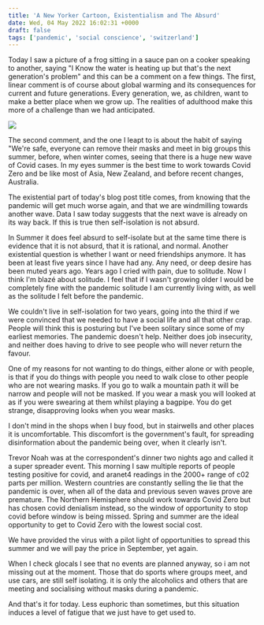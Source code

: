 ```yaml
---
title: 'A New Yorker Cartoon, Existentialism and The Absurd'
date: Wed, 04 May 2022 16:02:31 +0000
draft: false
tags: ['pandemic', 'social conscience', 'switzerland']
---
```


Today I saw a picture of a frog sitting in a sauce pan on a cooker speaking to another, saying "I Know the water is heating up but that's the next generation's problem" and this can be a comment on a few things. The first, linear comment is of course about global warming and its consequences for current and future generations. Every generation, we, as children, want to make a better place when we grow up. The realities of adulthood make this more of a challenge than we had anticipated.

[![](https://www.main-vision.com/richard/blog/wp-content/uploads/2022/05/2022-05-04-6.png)](https://www.main-vision.com/richard/blog/wp-content/uploads/2022/05/2022-05-04-6.png)

The second comment, and the one I leapt to is about the habit of saying "We're safe, everyone can remove their masks and meet in big groups this summer, before, when winter comes, seeing that there is a huge new wave of Covid cases. In my eyes summer is the best time to work towards Covid Zero and be like most of Asia, New Zealand, and before recent changes, Australia.

The existential part of today's blog post title comes, from knowing that the pandemic will get much worse again, and that we are windmilling towards another wave. Data I saw today suggests that the next wave is already on its way back. If this is true then self-isolation is not absurd.

In Summer it does feel absurd to self-isolate but at the same time there is evidence that it is not absurd, that it is rational, and normal. Another existential question is whether I want or need friendships anymore. It has been at least five years since I have had any. Any need, or deep desire has been muted years ago. Years ago I cried with pain, due to solitude. Now I think I'm blazé about solitude. I feel that if I wasn't growing older I would be completely fine with the pandemic solitude I am currently living with, as well as the solitude I felt before the pandemic.

We couldn't live in self-isolation for two years, going into the third if we were convinced that we needed to have a social life and all that other crap. People will think this is posturing but I've been solitary since some of my earliest memories. The pandemic doesn't help. Neither does job insecurity, and neither does having to drive to see people who will never return the favour.

One of my reasons for not wanting to do things, either alone or with people, is that if you do things with people you need to walk close to other people who are not wearing masks. If you go to walk a mountain path it will be narrow and people will not be masked. If you wear a mask you will looked at as if you were swearing at them whilst playing a bagpipe. You do get strange, disapproving looks when you wear masks.

I don't mind in the shops when I buy food, but in stairwells and other places it is uncomfortable. This discomfort is the government's fault, for spreading disinformation about the pandemic being over, when it clearly isn't.

Trevor Noah was at the correspondent's dinner two nights ago and called it a super spreader event. This morning I saw multiple reports of people testing positive for covid, and aranet4 readings in the 2000+ range of c02 parts per million. Western countries are constantly selling the lie that the pandemic is over, when all of the data and previous seven waves prove are premature. The Northern Hemisphere should work towards Covid Zero but has chosen covid denialism instead, so the window of opportunity to stop covid before window is being missed. Spring and summer are the ideal opportunity to get to Covid Zero with the lowest social cost.

We have provided the virus with a pilot light of opportunities to spread this summer and we will pay the price in September, yet again.

When I check glocals I see that no events are planned anyway, so i am not missing out at the moment. Those that do sports where groups meet, and use cars, are still self isolating. it is only the alcoholics and others that are meeting and socialising without masks during a pandemic.

And that's it for today. Less euphoric than sometimes, but this situation induces a level of fatigue that we just have to get used to.
